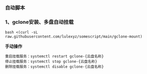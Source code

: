 ### 自动脚本
### 1、gclone安装、多盘自动挂载
```
bash <(curl -sL raw.githubusercontent.com/lulexyz/somescript/main/gclone-mount)
```
**手动操作**
```
重启挂载服务：systemctl restart gclone-{云盘名称}
停止挂载服务：systemctl stop gclone-{云盘名称}  
删除挂载服务：systemctl disable gclone-{云盘名称} 
```
